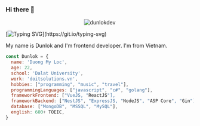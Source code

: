 ### Hi there 👋
<p align="center"> <img src="https://komarev.com/ghpvc/?username=dunlokdev&label=Profile%20views&color=0e75b6&style=flat" alt="dunlokdev" /> </p>

[![Typing SVG](https://readme-typing-svg.demolab.com?font=Fira+Code&pause=1000&width=435&lines=Coding+as+art%2C+enjoy+it+~)](https://git.io/typing-svg)

My name is Dunlok and I'm frontend developer. I'm from Vietnam.


```js
const Dunlok = {
  name: 'Duong My Loc',
  age: 22,
  school: 'Dalat University',
  work: 'doitsolutions.vn',
  hobbies: ["programming", "music", "travel"],
  programmingLanguages: ["javascript", "c#", "golang"],
  frameworkFrontend: ["VueJS, "ReactJS"],
  frameworkBackend: ["NestJS", "ExpressJS, "NodeJS", "ASP Core", "Gin"],
  database: ["MongoDB", "MSSQL", "MySQL"],
  english: 600+ TOEIC,
}
```
